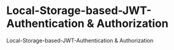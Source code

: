 # Local-Storage-based-JWT-Authentication & Authorization
Local-Storage-based-JWT-Authentication &amp; Authorization
